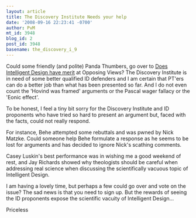 ```yaml
---
layout: article
title: The Discovery Institute Needs your help
date: '2008-09-16 22:23:41 -0700'
author: PvM
mt_id: 3948
blog_id: 2
post_id: 3948
basename: the_discovery_i_9
---
```

Could some friendly (and polite) Panda Thumbers, go over to [Does Intelligent Design have merit](http://www.opposingviews.com/questions/does-intelligent-design-have-merit) at Opposing Views? The Discovery Institute is in need of some better qualified ID defenders and I am certain that PT'ers can do a better job than what has been presented so far. And I do not even count the 'Hovind was framed' arguments or the Pascal wager fallacy or the 'Eonic effect'.

To be honest, I feel a tiny bit sorry for the Discovery Institute and ID proponents who have tried so hard to present an argument but, faced with the facts, could not really respond.

For instance, Behe attempted some rebuttals and was pwned by Nick Matzke. Could someone help Behe formulate a response as he seems to be lost for arguments and has decided to ignore Nick's scathing comments. 

Casey Luskin's best performance was in wishing me a good weekend of rest, and Jay Richards showed why theologists should be careful when addressing real science when discussing the scientifically vacuous topic of Intelligent Design.

I am having a lovely time, but perhaps a few could go over and vote on the issue? The sad news is that you need to sign up. But the rewards of seeing the ID proponents expose the scientific vacuity of Intelligent Design... 

Priceless
